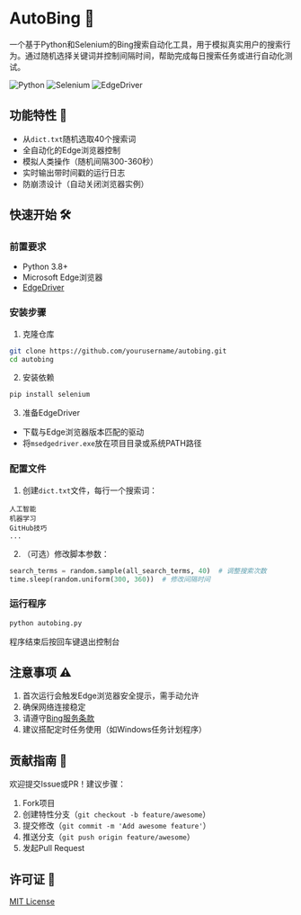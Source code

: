 
# AutoBing 🤖

一个基于Python和Selenium的Bing搜索自动化工具，用于模拟真实用户的搜索行为。通过随机选择关键词并控制间隔时间，帮助完成每日搜索任务或进行自动化测试。

![Python](https://img.shields.io/badge/Python-3.8%2B-blue)
![Selenium](https://img.shields.io/badge/Selenium-4.0%2B-orange)
![EdgeDriver](https://img.shields.io/badge/EdgeDriver-Latest-lightgrey)

## 功能特性 🚀
- 从`dict.txt`随机选取40个搜索词
- 全自动化的Edge浏览器控制
- 模拟人类操作（随机间隔300-360秒）
- 实时输出带时间戳的运行日志
- 防崩溃设计（自动关闭浏览器实例）

## 快速开始 🛠️

### 前置要求
- Python 3.8+
- Microsoft Edge浏览器
- [EdgeDriver](https://developer.microsoft.com/en-us/microsoft-edge/tools/webdriver/)

### 安装步骤
1. 克隆仓库
```bash
git clone https://github.com/yourusername/autobing.git
cd autobing
```

2. 安装依赖
```bash
pip install selenium
```

3. 准备EdgeDriver
- 下载与Edge浏览器版本匹配的驱动
- 将`msedgedriver.exe`放在项目目录或系统PATH路径

### 配置文件
1. 创建`dict.txt`文件，每行一个搜索词：
```text
人工智能
机器学习
GitHub技巧
...
```

2. （可选）修改脚本参数：
```python
search_terms = random.sample(all_search_terms, 40)  # 调整搜索次数
time.sleep(random.uniform(300, 360))  # 修改间隔时间
```

### 运行程序
```bash
python autobing.py
```
程序结束后按回车键退出控制台

## 注意事项 ⚠️
1. 首次运行会触发Edge浏览器安全提示，需手动允许
2. 确保网络连接稳定
3. 请遵守[Bing服务条款](https://www.microsoft.com/legal/terms-of-use)
4. 建议搭配定时任务使用（如Windows任务计划程序）

## 贡献指南 👥
欢迎提交Issue或PR！建议步骤：
1. Fork项目
2. 创建特性分支（`git checkout -b feature/awesome`）
3. 提交修改（`git commit -m 'Add awesome feature'`）
4. 推送分支（`git push origin feature/awesome`）
5. 发起Pull Request

## 许可证 📄
[MIT License](LICENSE)
